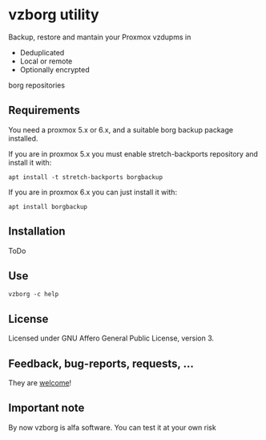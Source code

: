 # vzborg utility
Backup, restore and mantain your Proxmox vzdupms in 
- Deduplicated
- Local or remote
- Optionally encrypted

borg repositories
## Requirements
You need a proxmox 5.x or 6.x, and a suitable borg backup package installed.

If you are in proxmox 5.x you must enable stretch-backports repository and install it with:

`apt install -t stretch-backports borgbackup`

If you are in proxmox 6.x you can just install it with:

`apt install borgbackup`

## Installation
ToDo
## Use
`vzborg -c help`

## License
Licensed under GNU Affero General Public License, version 3.

## Feedback, bug-reports, requests, ...
They are [welcome](https://github.com/g3492/vzborg/issues)!

## Important note
By now vzborg is alfa software. You can test it at your own risk